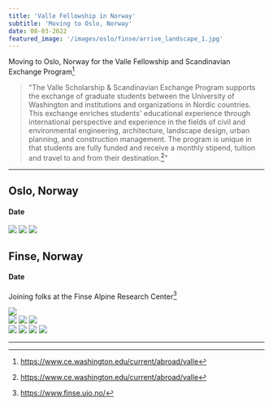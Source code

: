 ```yaml
---
title: 'Valle Fellowship in Norway'
subtitle: 'Moving to Oslo, Norway'
date: 08-03-2022
featured_image: '/images/oslo/finse/arrive_landscape_1.jpg'
---
```


Moving to Oslo, Norway for the Valle Fellowship and Scandinavian Exchange Program[^1]
[^1]: https://www.ce.washington.edu/current/abroad/valle
>"The Valle Scholarship & Scandinavian Exchange Program supports the exchange of graduate students between the University of Washington and institutions and organizations in Nordic countries. This exchange enriches students' educational experience through international perspective and experience in the fields of civil and environmental engineering, architecture, landscape design, urban planning, and construction management. The program is unique in that students are fully funded and receive a monthly stipend, tuition and travel to and from their destination.[^1]"

---

## Oslo, Norway
#### Date

<div class="gallery" data-columns="3">
	<img src="/images/oslo/photo.jpg">
  	<img src="/images/oslo/photo.jpg">
	<img src="/images/oslo/photo.jpg">
</div>



## Finse, Norway
#### Date

Joining folks at the Finse Alpine Research Center[^2]
[^2]: https://www.finse.uio.no/

<img src="/images/oslo/finse/arrive_landscape_1.jpg">

<div class="gallery" data-columns="3">
	<img src="/images/oslo/finse/arrive_vert_1.jpg">
	<img src="/images/oslo/finse/arrive_vert_3.jpg">
  	<img src="/images/oslo/finse/arrive_splitboard_vert.jpg">
</div>

<div class="gallery" data-columns="4">
	<img src="/images/oslo/finse/sunrise_horz_1.jpg">
	<img src="/images/oslo/finse/sunrise_horz_2.jpg">
	<img src="/images/oslo/finse/sunrise_horz_3.jpg">
	<img src="/images/oslo/finse/sunrise_horz_4.jpg">
</div>


---


<!-- <a href="https://jekyllthemes.io/theme/index-portfolio-jekyll-theme" class="button button--large">Get This Theme</a> -->
<!-- https://github.com/adam-p/markdown-here/wiki/Markdown-Cheatsheet -->
